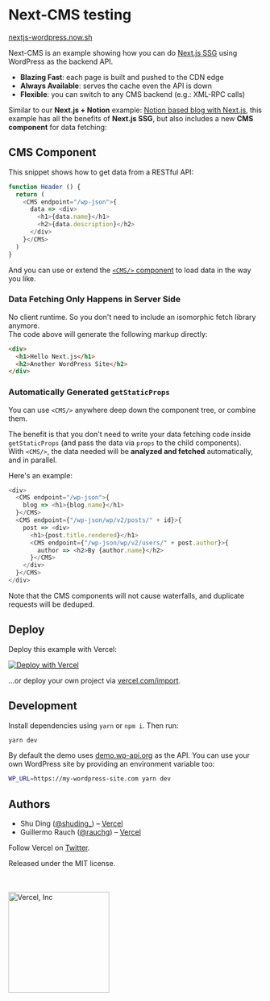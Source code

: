 # Next-CMS testing

[nextjs-wordpress.now.sh](https://nextjs-wordpress.now.sh)

Next-CMS is an example showing how you can do [Next.js SSG](https://github.com/zeit/next.js/issues/9524) using WordPress as the backend API.

- **Blazing Fast**: each page is built and pushed to the CDN edge
- **Always Available**: serves the cache even the API is down
- **Flexible**: you can switch to any CMS backend (e.g.: XML-RPC calls)

Similar to our **Next.js + Notion** example: [Notion based blog with Next.js](https://github.com/ijjk/notion-blog), this example has all the benefits of **Next.js SSG**, but also includes a new **CMS component** for data fetching:

## CMS Component

This snippet shows how to get data from a RESTful API:

```js
function Header () {
  return (
    <CMS endpoint="/wp-json">{
      data => <div>
        <h1>{data.name}</h1>
        <h2>{data.description}</h2>
      </div>
    }</CMS>
  )
}
```

And you can use or extend the [`<CMS/>` component](https://github.com/quietshu/next-cms/blob/master/lib/cms.js) to load data in the way you like. 

### Data Fetching Only Happens in Server Side

No client runtime. So you don't need to include an isomorphic fetch library anymore.  
The code above will generate the following markup directly:

```html
<div>
  <h1>Hello Next.js</h1>
  <h2>Another WordPress Site</h2>
</div>
```

### Automatically Generated `getStaticProps`

You can use `<CMS/>` anywhere deep down the component tree, or combine them.

The benefit is that you don't need to write your data fetching code inside `getStaticProps` (and pass the data via `props` to the child components).  
With `<CMS/>`, the data needed will be **analyzed and fetched** automatically, and in parallel. 

Here's an example:

```js
<div>
  <CMS endpoint="/wp-json">{
    blog => <h1>{blog.name}</h1>
  }</CMS>
  <CMS endpoint={"/wp-json/wp/v2/posts/" + id}>{
    post => <div>
      <h1>{post.title.rendered}</h1>
      <CMS endpoint={"/wp-json/wp/v2/users/" + post.author}>{
        author => <h2>By {author.name}</h2>
      }</CMS>
    </div>
  }</CMS>
</div>
```

Note that the CMS components will not cause waterfalls, and duplicate requests will be deduped.

## Deploy

Deploy this example with Vercel:

[![Deploy with Vercel](https://vercel.com/button)](https://vercel.com/import/project?template=https://github.com/shuding/next-cms)

...or deploy your own project via [vercel.com/import](https://vercel.com/import).

## Development

Install dependencies using `yarn` or `npm i`. Then run:

```bash
yarn dev
```

By default the demo uses [demo.wp-api.org](https://demo.wp-api.org) as the API. You can use your own WordPress site by providing an environment variable too:

```bash
WP_URL=https://my-wordpress-site.com yarn dev
```

## Authors

- Shu Ding ([@shuding_](https://twitter.com/shuding_)) – [Vercel](https://vercel.com)
- Guillermo Rauch ([@rauchg](https://twitter.com/rauchg)) – [Vercel](https://vercel.com)

Follow Vercel on [Twitter](https://twitter.com/vercel).

Released under the MIT license.

<br/>
<br/>

<a href="vercel.com" target="_blank">
  <img width="200" alt="Vercel, Inc" src="https://assets.vercel.com/image/upload/v1585434008/front/assets/design/vercel.svg" />
</a>
